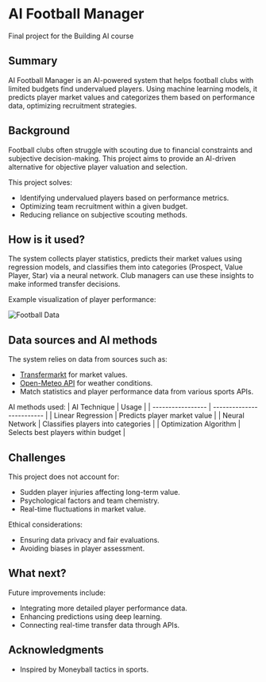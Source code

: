 # AI Football Manager

Final project for the Building AI course

## Summary

AI Football Manager is an AI-powered system that helps football clubs with limited budgets find undervalued players. Using machine learning models, it predicts player market values and categorizes them based on performance data, optimizing recruitment strategies.

## Background

Football clubs often struggle with scouting due to financial constraints and subjective decision-making. This project aims to provide an AI-driven alternative for objective player valuation and selection.

This project solves:
* Identifying undervalued players based on performance metrics.
* Optimizing team recruitment within a given budget.
* Reducing reliance on subjective scouting methods.

## How is it used?

The system collects player statistics, predicts their market values using regression models, and classifies them into categories (Prospect, Value Player, Star) via a neural network. Club managers can use these insights to make informed transfer decisions.

Example visualization of player performance:

![Football Data](https://upload.wikimedia.org/wikipedia/commons/3/3f/FIFA_World_Cup_2018_Player_Positions.png)

## Data sources and AI methods

The system relies on data from sources such as:
- [Transfermarkt](https://www.transfermarkt.com/) for market values.
- [Open-Meteo API](https://open-meteo.com/) for weather conditions.
- Match statistics and player performance data from various sports APIs.

AI methods used:
| AI Technique      | Usage |
| ----------------- | ------------------------- |
| Linear Regression | Predicts player market value |
| Neural Network    | Classifies players into categories |
| Optimization Algorithm | Selects best players within budget |

## Challenges

This project does not account for:
* Sudden player injuries affecting long-term value.
* Psychological factors and team chemistry.
* Real-time fluctuations in market value.

Ethical considerations:
* Ensuring data privacy and fair evaluations.
* Avoiding biases in player assessment.

## What next?

Future improvements include:
* Integrating more detailed player performance data.
* Enhancing predictions using deep learning.
* Connecting real-time transfer data through APIs.

## Acknowledgments

* Inspired by Moneyball tactics in sports.

